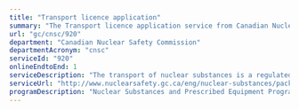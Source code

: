 ```yaml
---
title: "Transport licence application"
summary: "The Transport licence application service from Canadian Nuclear Safety Commission is available end-to-end online, according to the GC Service Inventory."
url: "gc/cnsc/920"
department: "Canadian Nuclear Safety Commission"
departmentAcronym: "cnsc"
serviceId: "920"
onlineEndtoEnd: 1
serviceDescription: "The transport of nuclear substances is a regulated activity in Canada, with CNSC licensees involved in the majority of shipments. In general, the transport of nuclear substances does not require a CNSC licence. The PTNSR 2015 require that licences be issued only in the circumstances listed above. The majority of these licences are issued for the transport of in‑transit shipments (i.e., nuclear substances transiting Canada while being transported from one country to another) and for the transport of Category I, II and III nuclear material."
serviceUrl: "http://www.nuclearsafety.gc.ca/eng/nuclear-substances/packaging-and-transport-of-nuclear-substances/index.cfm"
programDescription: "Nuclear Substances and Prescribed Equipment Program"
---
```

